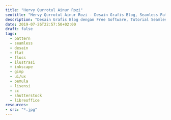 ```yaml
---
title: "Hervy Qurrotul Ainur Rozi"
seotitle: "Hervy Qurrotul Ainur Rozi - Desain Grafis Blog, Seamless Pattern, Ilustrasi, dan GNU/Linux."
description: "Desain Grafis Blog dengan Free Software, Tutorial Seamless Pattern, Ilustrasi, dan GNU/Linux Antusias."
date: 2019-07-26T22:57:50+02:00
draft: false
tags:
  - pattern
  - seamless
  - desain
  - flat
  - floss
  - ilustrasi
  - inkscape
  - gimp
  - ui/ux
  - pemula
  - lisensi
  - cc
  - shutterstock
  - libreoffice
resources:
- src: "*.jpg"
---
```

